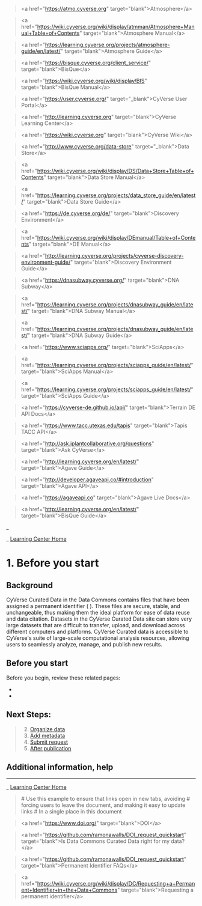 > \<a href=\"<https://atmo.cyverse.org>\"
> target=\"blank\"\>Atmosphere\</a\>

> \<a
> href=\"<https://wiki.cyverse.org/wiki/display/atmman/Atmosphere+Manual+Table+of+Contents>\"
> target=\"blank\"\>Atmosphere Manual\</a\>

> \<a
> href=\"<https://learning.cyverse.org/projects/atmosphere-guide/en/latest/>\"
> target=\"blank\"\>Atmosphere Guide\</a\>

> \<a href=\"<https://bisque.cyverse.org/client_service/>\"
> target=\"blank\"\>BisQue\</a\>

> \<a href=\"<https://wiki.cyverse.org/wiki/display/BIS>\"
> target=\"blank\"\>BisQue Manual\</a\>

> \<a href=\"<https://user.cyverse.org/>\" target=\"\_blank\"\>CyVerse
> User Portal\</a\>

> \<a href=\"<http://learning.cyverse.org>\" target=\"blank\"\>CyVerse
> Learning Center\</a\>

> \<a href=\"<https://wiki.cyverse.org>\" target=\"blank\"\>CyVerse
> Wiki\</a\>

> \<a href=\"<http://www.cyverse.org/data-store>\"
> target=\"\_blank\"\>Data Store\</a\>

> \<a
> href=\"<https://wiki.cyverse.org/wiki/display/DS/Data+Store+Table+of+Contents>\"
> target=\"blank\"\>Data Store Manual\</a\>

> \<a
> href=\"<https://learning.cyverse.org/projects/data_store_guide/en/latest/>\"
> target=\"blank\"\>Data Store Guide\</a\>

> \<a href=\"<https://de.cyverse.org/de/>\" target=\"blank\"\>Discovery
> Environment\</a\>

> \<a
> href=\"<https://wiki.cyverse.org/wiki/display/DEmanual/Table+of+Contents>\"
> target=\"blank\"\>DE Manual\</a\>

> \<a
> href=\"<http://learning.cyverse.org/projects/cyverse-discovery-environment-guide/>\"
> target=\"blank\"\>Discovery Environment Guide\</a\>

> \<a href=\"<https://dnasubway.cyverse.org/>\" target=\"blank\"\>DNA
> Subway\</a\>

> \<a
> href=\"<https://learning.cyverse.org/projects/dnasubway_guide/en/latest/>\"
> target=\"blank\"\>DNA Subway Manual\</a\>

> \<a
> href=\"<https://learning.cyverse.org/projects/dnasubway_guide/en/latest/>\"
> target=\"blank\"\>DNA Subway Guide\</a\>

> \<a href=\"<https://www.sciapps.org/>\"
> target=\"blank\"\>SciApps\</a\>

> \<a
> href=\"<https://learning.cyverse.org/projects/sciapps_guide/en/latest/>\"
> target=\"blank\"\>SciApps Manual\</a\>

> \<a
> href=\"<https://learning.cyverse.org/projects/sciapps_guide/en/latest/>\"
> target=\"blank\"\>SciApps Guide\</a\>

> \<a href=\"<https://cyverse-de.github.io/api/>\"
> target=\"blank\"\>Terrain DE API Docs\</a\>

> \<a href=\"<https://www.tacc.utexas.edu/tapis>\"
> target=\"blank\"\>Tapis TACC API\</a\>

> \<a href=\"<http://ask.iplantcollaborative.org/questions>\"
> target=\"blank\"\>Ask CyVerse\</a\>

> \<a href=\"<http://learning.cyverse.org/en/latest/>\"
> target=\"blank\"\>Agave Guide\</a\>

> \<a href=\"<http://developer.agaveapi.co/#introduction>\"
> target=\"blank\"\>Agave API\</a\>

> \<a href=\"<https://agaveapi.co>\" target=\"blank\"\>Agave Live
> Docs\</a\>

> \<a href=\"<http://learning.cyverse.org/en/latest/>\"
> target=\"blank\"\>BisQue Guide\</a\>

\_

\_ [Learning Center Home](http://learning.cyverse.org/)

# 1. Before you start

## Background

CyVerse Curated Data in the Data Commons contains files that have been
assigned a permanent identifier ( ). These files are secure, stable, and
unchangeable, thus making them the ideal platform for ease of data reuse
and data citation. Datasets in the CyVerse Curated Data site can store
very large datasets that are difficult to transfer, upload, and download
across different computers and platforms. CyVerse Curated data is
accessible to CyVerse\'s suite of large-scale computational analysis
resources, allowing users to seamlessly analyze, manage, and publish new
results.

## Before you start

Before you begin, review these related pages:

-   
-   

## Next Steps:

> 2.  [Organize data](organize.html)
> 3.  [Add metadata](metadata.html)
> 4.  [Submit request](submit.html)
> 5.  [After publication](after.html)

## Additional information, help

------------------------------------------------------------------------

\_ [Learning Center Home](http://learning.cyverse.org/)

> \# Use this example to ensure that links open in new tabs, avoiding \#
> forcing users to leave the document, and making it easy to update
> links \# In a single place in this document

> \<a href=\"<https://www.doi.org/>\" target=\"blank\"\>DOI\</a\>

> \<a href=\"<https://github.com/ramonawalls/DOI_request_quickstart>\"
> target=\"blank\"\>Is Data Commons Curated Data right for my
> data?\</a\>

> \<a href=\"<https://github.com/ramonawalls/DOI_request_quickstart>\"
> target=\"blank\"\>Permanent Identifier FAQs\</a\>

> \<a
> href=\"<https://wiki.cyverse.org/wiki/display/DC/Requesting+a+Permanent+Identifier+in+the+Data+Commons>\"
> target=\"blank\"\>Requesting a permanent identifier\</a\>
